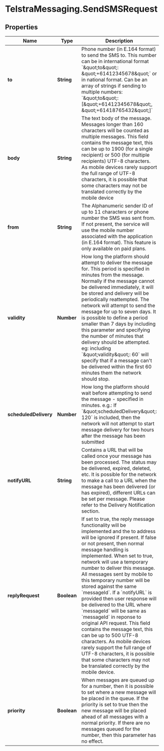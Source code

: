 # TelstraMessaging.SendSMSRequest

## Properties
Name | Type | Description | Notes
------------ | ------------- | ------------- | -------------
**to** | **String** | Phone number (in E.164 format) to send the SMS to. This number can be in international format &#x60;\&quot;to\&quot;: \&quot;+61412345678\&quot;&#x60; or in national format. Can be an array of strings if sending to multiple numbers: &#x60;\&quot;to\&quot;:[\&quot;+61412345678\&quot;, \&quot;+61418765432\&quot;]&#x60;  | 
**body** | **String** | The text body of the message. Messages longer than 160 characters will be counted as multiple messages. This field contains the message text, this can be up to 1900 (for a single recipient) or 500 (for multiple recipients) UTF-8 characters. As mobile devices rarely support the full range of UTF-8 characters, it is possible that some characters may not be translated correctly by the mobile device  | 
**from** | **String** | The Alphanumeric sender ID of up to 11 characters or phone number the SMS was sent from. If not present, the service will use the mobile number associated with the application (in E.164 format). This feature is only available on paid plans. | [optional] 
**validity** | **Number** | How long the platform should attempt to deliver the message for. This period is specified in minutes from the message. Normally if the message cannot be delivered immediately, it will be stored and delivery will be periodically reattempted. The network will attempt to send the message for up to seven days. It is possible to define a period smaller than 7 days by including this parameter and specifying the number of minutes that delivery should be attempted. eg: including &#x60;\&quot;validity\&quot;: 60&#x60; will specify that if a message can&#39;t be delivered within the first 60 minutes them the network should stop. | [optional] 
**scheduledDelivery** | **Number** | How long the platform should wait before attempting to send the message - specified in minutes. e.g.: If &#x60;\&quot;scheduledDelivery\&quot;: 120&#x60; is included, then the network will not attempt to start message delivery for two hours after the message has been submitted | [optional] 
**notifyURL** | **String** | Contains a URL that will be called once your message has been processed. The status may be delivered, expired, deleted, etc. It is possible for the network to make a call to a URL when the message has been delivered (or has expired), different URLs can be set per message. Please refer to the Delivery Notification section. | [optional] 
**replyRequest** | **Boolean** | If set to true, the reply message functionality will be implemented and the to address will be ignored if present. If false or not present, then normal message handling is implemented. When set to true, network will use a temporary number to deliver this message. All messages sent by mobile to this temporary number will be stored against the same &#x60;messageId&#x60;. If a &#x60;notifyURL&#x60; is provided then user response will be delivered to the URL where &#x60;messageId&#x60; will be same as &#x60;messageId&#x60; in reponse to original API request. This field contains the message text, this can be up to 500 UTF-8 characters. As mobile devices rarely support the full range of UTF-8 characters, it is possible that some characters may not be translated correctly by the mobile device. | [optional] 
**priority** | **Boolean** | When messages are queued up for a number, then it is possible to set where a new message will be placed in the queue. If the priority is set to true then the new message will be placed ahead of all messages with a normal priority. If there are no messages queued for the number, then this parameter has no effect. | [optional] 


